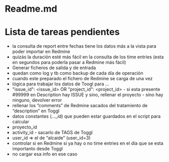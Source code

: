 # Readme.md

# Lista de tareas pendientes

-  la consulta de report entre fechas tiene los datos más a la vista para poder importar en Redmine
  -  quizás la duración esté más fácil en la consulta de los time entries (esta en segundos para poderla pasar a Redmine más fácil)
-  Generar ficheros de salida y de entrada
  - quedan como log y tb como backup de cada día de operación
  - cuando este preparado el fichero de Redmine se carga de una vez
-  lógica para trabajar los datos de Toogl para …
  -  "issue_id": <issue_id> OR "project_id": <project_id>
    -  si esta presente #99999 en Description hay ISSUE y sino, rellenar el proyecto
    -  sino hay ninguno, devolver error
  -  rellenar los “comments” de Redmine sacados del tratamiento de “description” en Toggl
-  datos constantes (…_id) que pueden estar guardados en el script para calcular
  -  proyecto_id
  -  activity_id
    -  sacarlo de TAGS de Toggl
  -  user_id ⇒ el de “alcaide” (user_id=3)
-  controlar si en Redmine si ya hay o no time entries en el día que se esta importanto desde Toggl
  -  no cargar esa info en ese caso
